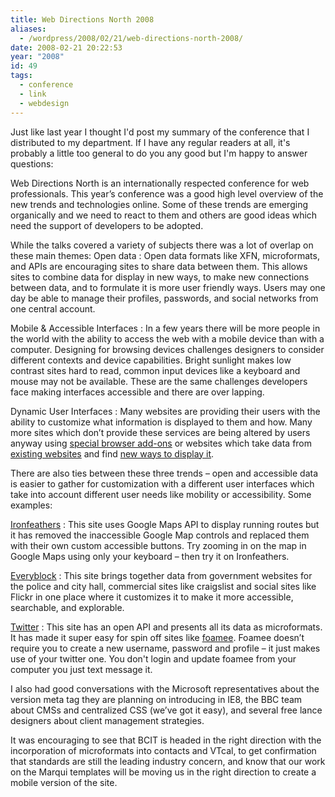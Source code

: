 ```yaml
---
title: Web Directions North 2008
aliases:
  - /wordpress/2008/02/21/web-directions-north-2008/
date: 2008-02-21 20:22:53
year: "2008"
id: 49
tags:
  - conference
  - link
  - webdesign
---
```


Just like last year I thought I'd post my summary of the conference that I distributed to my department. If I have any regular readers at all, it's probably a little too general to do you any good but I'm happy to answer questions:

Web Directions North is an internationally respected conference for web professionals.  This year’s conference was a good high level overview of the new trends and technologies online.  Some of these trends are emerging organically and we need to react to them and others are good ideas which need the support of developers to be adopted.

While the talks covered a variety of subjects there was a lot of overlap on these main themes:
Open data
: Open data formats like XFN, microformats, and APIs are encouraging sites to share data between them.  This allows sites to combine data for display in new ways, to make new connections between data, and to formulate it is more user friendly ways.  Users may one day be able to manage their profiles, passwords, and social networks from one central account.

Mobile &amp; Accessible Interfaces
: In a few years there will be more people in the world with the ability to access the web with a mobile device than with a computer.  Designing for browsing devices challenges designers to consider different contexts and device capabilities. Bright sunlight makes low contrast sites hard to read, common input devices like a keyboard and mouse may not be available. These are the same challenges developers face making interfaces accessible and there are over lapping.

Dynamic User Interfaces
: Many websites are providing their users with the ability to customize what information is displayed to them and how.  Many more sites which don’t provide these services are being altered by users anyway using [special browser add-ons](http://lifehacker.com/software/exclusive-lifehacker-download/better-gmail-2-firefox-extension-for-new-gmail-320618.php) or websites which take data from [existing websites](http://digg.com/) and find [new ways to display it](http://labs.digg.com/arc/).

There are also ties between these three trends – open and accessible data is easier to gather for customization with a different user interfaces which take into account different user needs like mobility or accessibility. Some examples:

[Ironfeathers](http://ironfeathers.ca/routes/13/)
: This site uses Google Maps API to display running routes but it has removed the inaccessible Google Map controls and replaced them with their own custom accessible buttons. Try zooming in on the map in Google Maps using only your keyboard – then try it on Ironfeathers.

[Everyblock](http://sf.everyblock.com/locations/neighborhoods/downtowncivic-center/by-type/)
: This site brings together data from government websites for the police and city hall, commercial sites like craigslist and social sites like Flickr in one place where it customizes it to make it more accessible, searchable, and explorable.

[Twitter](https://twitter.com/)
: This site has an open API and presents all its data as microformats. It has made it super easy for spin off sites like [foamee](http://foamee.com/).  Foamee doesn’t require you to create a new username, password and profile – it just makes use of your twitter one.  You don't login and update foamee from your computer you just text message it.


I also had good conversations with the Microsoft representatives about the version meta tag they are planning on introducing in IE8, the BBC team about CMSs and centralized CSS (we’ve got it easy), and several free lance designers about client management strategies.

It was encouraging to see that BCIT is headed in the right direction with the incorporation of microformats into contacts and VTcal, to get confirmation that standards are still the leading industry concern, and know that our work on the Marqui templates will be moving us in the right direction to create a mobile version of the site.
